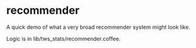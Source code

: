 recommender
===========

A quick demo of what a very broad recommender system might look like.

Logic is in lib/tws_stats/recommender.coffee.
